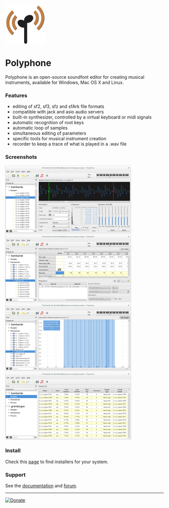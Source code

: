 ![logo](logo.png "logo")
# Polyphone

Polyphone is an open-source soundfont editor for creating musical instruments, available for Windows, Mac OS X and Linux.

### Features

 * editing of sf2, sf3, sfz and sfArk file formats
 * compatible with jack and asio audio servers
 * built-in synthesizer, controlled by a virtual keyboard or midi signals
 * automatic recognition of root keys
 * automatic loop of samples
 * simultaneous editing of parameters
 * specific tools for musical instrument creation
 * recorder to keep a trace of what is played in a .wav file

### Screenshots

![Sample configuration](screenshots/SampleConfiguration.png) ![Instrument editing](screenshots/InstrumentEditing.png)
![Range editor](screenshots/RangeEditor.png) ![Sample list](screenshots/SampleList.png)

### Install

Check this [page](http://polyphone-soundfonts.com/en/download) to find installers for your system.

### Support

See the [documentation](http://polyphone-soundfonts.com/en/documentation) and [forum](http://polyphone-soundfonts.com/en/forum).

- - - - 

[![Donate](https://img.shields.io/badge/Donate-PayPal-green.svg)](https://www.paypal.com/cgi-bin/webscr?cmd=_donations&business=ESBLSGPJ7P938&lc=US&item_name=Polyphone%20project)
